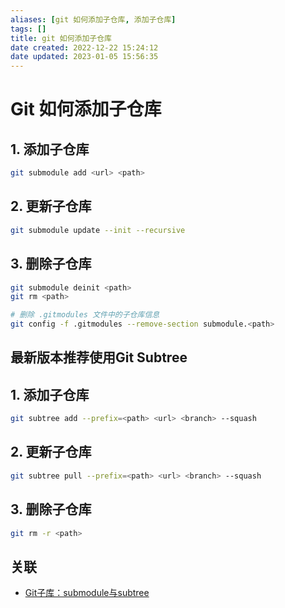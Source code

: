 ```yaml
---
aliases: [git 如何添加子仓库, 添加子仓库]
tags: []
title: git 如何添加子仓库
date created: 2022-12-22 15:24:12
date updated: 2023-01-05 15:56:35
---
```


# Git 如何添加子仓库

## 1. 添加子仓库

```bash
git submodule add <url> <path>
```

## 2. 更新子仓库

```bash
git submodule update --init --recursive
```

## 3. 删除子仓库

```bash
git submodule deinit <path>
git rm <path>

# 删除 .gitmodules 文件中的子仓库信息
git config -f .gitmodules --remove-section submodule.<path>
```

## 最新版本推荐使用Git Subtree

## 1. 添加子仓库

```bash
git subtree add --prefix=<path> <url> <branch> --squash
```

## 2. 更新子仓库

```bash
git subtree pull --prefix=<path> <url> <branch> --squash
```

## 3. 删除子仓库

```bash
git rm -r <path>
```

## 关联

- [Git子库：submodule与subtree](https://juejin.cn/post/7077775905888124941)
